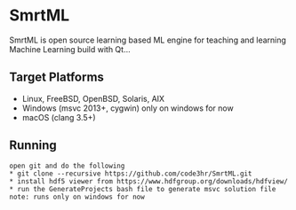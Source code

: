 # SmrtML
SmrtML is open source learning based ML engine for teaching and learning Machine Learning build with Qt... 

## Target Platforms
 * Linux, FreeBSD, OpenBSD, Solaris, AIX
 * Windows (msvc 2013+, cygwin) only on windows for now
 * macOS (clang 3.5+)
 ## Running
 ```
 open git and do the following
 * git clone --recursive https://github.com/code3hr/SmrtML.git
 * install hdf5 viewer from https://www.hdfgroup.org/downloads/hdfview/
 * run the GenerateProjects bash file to generate msvc solution file
 note: runs only on windows for now
 ```
 

